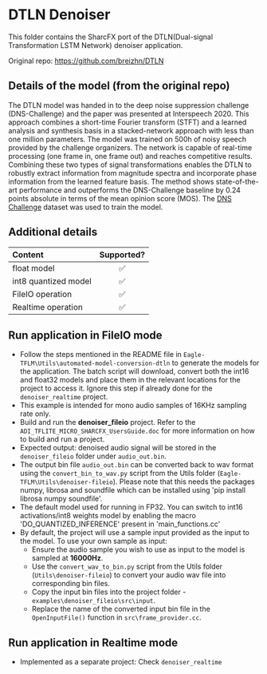 # DTLN Denoiser
This folder contains the SharcFX port of the DTLN(Dual-signal Transformation LSTM Network) denoiser application. 

Original repo: https://github.com/breizhn/DTLN

## Details of the model (from the original repo)
The DTLN model was handed in to the deep noise suppression challenge (DNS-Challenge) and the paper was presented at Interspeech 2020.
This approach combines a short-time Fourier transform (STFT) and a learned analysis and synthesis basis in a stacked-network approach with less than one million parameters. The model was trained on 500h of noisy speech provided by the challenge organizers. The network is capable of real-time processing (one frame in, one frame out) and reaches competitive results. Combining these two types of signal transformations enables the DTLN to robustly extract information from magnitude spectra and incorporate phase information from the learned feature basis. The method shows state-of-the-art performance and outperforms the DNS-Challenge baseline by 0.24 points absolute in terms of the mean opinion score (MOS).
The [DNS Challenge](https://github.com/microsoft/DNS-Challenge/) dataset was used to train the model. 

## Additional details
|Content|Supported?|
|:--------|:----------:|
|float model|✅|
|int8 quantized model|✅|
|FileIO operation |✅|
|Realtime operation |✅|

##  Run application in FileIO mode
* Follow the steps mentioned in the README file in `Eagle-TFLM\Utils\automated-model-conversion-dtln` to generate the models for the application. The batch script will download, convert both the int16 and float32 models and place them in the relevant locations for the project to access it. Ignore this step if already done for the `denoiser_realtime` project.
* This example is intended for mono audio samples of 16KHz sampling rate only. 
* Build and run the **denoiser_fileio** project. Refer to the `ADI_TFLITE_MICRO_SHARCFX_UsersGuide.doc` for more information on how to build and run a project. 
* Expected output: denoised audio signal will be stored in the `denoiser_fileio` folder under `audio_out.bin`. 
* The output bin file `audio_out.bin` can be converted back to wav format using the `convert_bin_to_wav.py` script from the Utils folder (`Eagle-TFLM\Utils\denoiser-fileio`). Please note that this needs the packages numpy, librosa and soundfile which can be installed using 'pip install librosa numpy soundfile'. 
* The default model used for running in FP32. You can switch to int16 activations/int8 weights model by enabling the macro 'DO_QUANTIZED_INFERENCE' present in 'main_functions.cc'
* By default, the project will use a sample input provided as the input to the model. To use your own sample as input:
	* Ensure the audio sample you wish to use as input to the model is sampled at **16000Hz**. 
	* Use the `convert_wav_to_bin.py` script from the Utils folder (`Utils\denoiser-fileio`) to convert your audio wav file into corresponding bin files. 
	* Copy the input bin files into the project folder - `examples\denoiser_fileio\src\input`.
	* Replace the name of the converted input bin file in the `OpenInputFile()` function in `src\frame_provider.cc`. 

##  Run application in Realtime mode
* Implemented as a separate project: Check `denoiser_realtime`